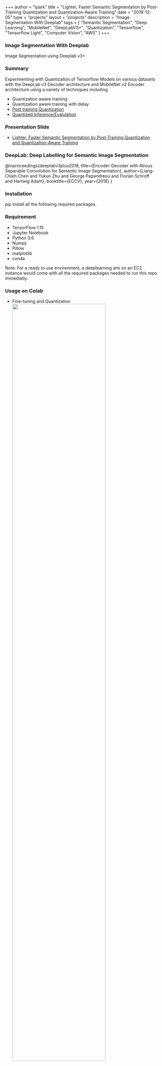 +++
author = "ipark"
title = "Lighter, Faster Semantic Segmentation by Post-Training Quantization and Quantization-Aware Training"
date = "2019-12-05"
type = "projects"
layout = "projects"
description = "Image Segmentation With Deeplab"
tags = [
"Semantic Segmentation", "Deep Learning", "MobileNet", "DeepLabV3+",
"Quantization", "Tensorflow", "Tensorflow Light", "Computer Vision", "AWS"
]
+++

### Image Segmentation With Deeplab
Image Segmentation using Deeplab v3+

### Summary
<p>Experimenting with Quantization of Tensorflow Models on various datasets with the DeepLab v3 Decoder architecture and MobileNet v2 Encoder architecture using a variety of techniques including 
<ul>
  <li>Quantization aware training </li>
  <li>Quantization aware training with delay </li>
  <li><a href="https://gitlab.com/ipark/cs256-ai/blob/master/ImageSegmentationWithDeeplab/CS256_GroupE_PostQuantization.ipynb">Post training Quantization</a></li>
  <li> <a href="https://gitlab.com/ipark/cs256-ai/blob/master/ImageSegmentationWithDeeplab/CS256_GroupE_inference_deeplab.ipynb">Quantized Inference/Evalulation </a></li>
</ul>
</p>

### Presentation Slide
<ul>
  <li><a href="https://gitlab.com/ipark/cs256-ai/blob/master/ImageSegmentationWithDeeplab/docs/CS256_GroupE_Final_Presentation.pdf">
     Lighter, Faster Semantic Segmentation by Post-Training Quantization and Quantization-Aware Training</a>
  </li>
</ul>

### DeepLab: Deep Labelling for Semantic Image Segmentation
@inproceedings{deeplabv3plus2018,
  title={Encoder-Decoder with Atrous Separable Convolution for Semantic Image Segmentation},
  author={Liang-Chieh Chen and Yukun Zhu and George Papandreou and Florian Schroff and Hartwig Adam},
  booktitle={ECCV},
  year={2018}
}

### Installation
pip install all the following required packages.

### Requirement
<ul>
  <li>TensorFlow 1.15</li>
  <li>Jupyter Notebook</li>
  <li>Python 3.6</li>
  <li>Numpy</li>
  <li>Pillow</li>
  <li>matplotlib</li>
  <li>conda</li>
</ul>
<p>Note: For a ready to use envirenment, a deeplearning ami on an EC2 instance would come with all the required packages needed to run this repo immediatly. </p>

### Usage on Colab
<ul>
 <li>Fine-tuning and Quantization</li>
 <img src="https://raw.github.com/SherifSabri/ImageSegmentationWithDeeplab/master/quantize.png" width="80%">
 <li>Inference</li>
 <img src="https://raw.github.com/SherifSabri/ImageSegmentationWithDeeplab/master/inference.png" width="80%">
</ul>

### Usage on AWS
<ul>
  <li>clone the repo</li>
  <li>navigate to ImageSegmentationWithDeeplab (command: cd ImageSegmentationWithDeeplab)</li>  
  <li>run the command "jupyter notebook"</li>  
  <li>use the provided url (default: localhost:8888)</li>
  <li>open the "inference_deeplab.ipynb" notebook</li>
  <li>From drop down list Cell > Run All </li>
</ul>

### Results
<ul>
 <li>FLOAT32 Segmentation</li>
 <img src="https://raw.github.com/SherifSabri/ImageSegmentationWithDeeplab/master/mobileNetv2-f32.png" width="80%">
 <li>Post-Quantization UINT8 Segmentation (no fine-tuning) </li>
 <img src="https://raw.github.com/SherifSabri/ImageSegmentationWithDeeplab/master/postQuant-8bit-noFT.png" width="80%">
 <li>Post-Quantization UINT8  Segmentation (10K-iteration fine-tuning) </li>
 <img src="https://raw.github.com/SherifSabri/ImageSegmentationWithDeeplab/master/postQuant-8bit-10kFT.png" width="80%">
 <li>Quantization-Aware-Training UNIT8 Segmentation </li>
 <img src="https://raw.github.com/SherifSabri/ImageSegmentationWithDeeplab/master/QAT-8bit.png" width="80%">
</ul>

### About:

<p>This page (code, report and presentation) is the group "E" submission for Final project for CS256: Selected Topics in Artificial Intelligence, Section 2. Leb by Instructor: Mashhour Solh, Ph.D.
</br>
The group members are:
<ul>
  <li>Sherif Elsaid</li>
  <li>Inhee Park</li>
  <li>Sagar Shahi</li>
  <li>Sriram Priyatham Siram</li>
  <li>Anand Vishwakarma</li>
</ul>
The code maybe used for educational and commercial use under no warranties. 
</br>For questions on this project and code please reach out to: 
</br>"contact@sherifsabri.dev"

### Credits
<p>This project was conducted with free credits provided by AWS educate team.</p>
